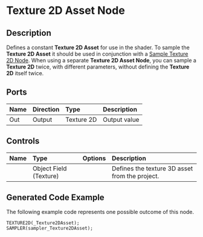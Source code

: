 # Texture 2D Asset Node

## Description

Defines a constant **Texture 2D Asset** for use in the shader. To sample the **Texture 2D Asset** it should be used in conjunction with a [Sample Texture 2D Node](Sample-Texture-2D-Node.md). When using a separate **Texture 2D Asset Node**, you can sample a **Texture 2D** twice, with different parameters, without defining the **Texture 2D** itself twice.

## Ports

| Name        | Direction           | Type  | Description |
|:------------ |:-------------|:-----|:---|
| Out | Output      |    Texture 2D | Output value |

## Controls

| Name        | Type           | Options  | Description |
|:------------ |:-------------|:-----|:---|
|      | Object Field (Texture) |  | Defines the texture 3D asset from the project. |

## Generated Code Example

The following example code represents one possible outcome of this node.

```
TEXTURE2D(_Texture2DAsset); 
SAMPLER(sampler_Texture2DAsset);
```